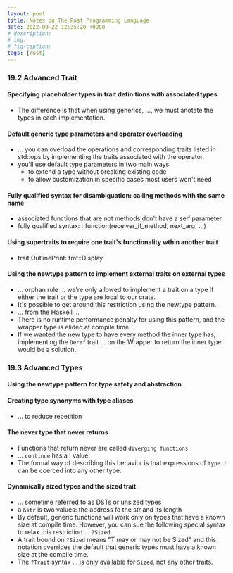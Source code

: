 ```yaml
---
layout: post
title: Notes on The Rust Programming Language 
date: 2022-09-22 12:35:20 +0900
# description: 
# img: 
# fig-caption: 
tags: [rust]
---
```



### 19.2 Advanced Trait

#### Specifying placeholder types in trait definitions with associated types

- The difference is that when using generics, ..., we must anotate the types in each implementation.

#### Default generic type parameters and operator overloading

- ... you can overload the operations and corresponding traits listed in std::ops by implementing the traits associated with the operator.
- you'll use default type parameters in two main ways:
    - to extend a type without breaking existing code
    - to allow customization in specific cases most users won't need

#### Fully qualified syntax for disambiguation: calling methods with the same name
- associated functions that are not methods don't have a self parameter.
- fully qualified syntax: <Type as Trait>::function(receiver_if_method, next_arg, ...)

#### Using supertraits to require one trait's functionality wthin another trait
- trait OutlinePrint: fmt::Display

#### Using the newtype pattern to implement external traits on external types
- ... orphan rule ... we're only allowed to implement a trait on a type if either the trait or the type are local to our crate.
- It's possible to get around this restriction using the newtype pattern.
- ... from the Haskell ...
- There is no runtime performance penalty for using this pattern, and the wrapper type is elided at compile time.
- If we wanted the new type to have every method the inner type has, implementing the ```Deref``` trait ... on the Wrapper to return the inner type would be a solution.

### 19.3 Advanced Types

#### Using the newtype pattern for type safety and abstraction

#### Creating type synonyms with type aliases
- ... to reduce repetition

#### The never type that never returns
- Functions that return never are called ```diverging functions```
- ... ```continue``` has a ! value
- The formal way of describing this behavior is that expressions of ```type !``` can be coerced into any other type.

#### Dynamically sized types and the sized trait
- ... sometime referred to as DSTs or unsized types
- a ```&str``` is two values: the address fo the str and its length
- By default, generic functions will work only on types that have a known size at compile time. However, you can sue the following special syntax to relax this restriction ... ```?Sized```
- A trait bound on ```?Sized``` means "T may or may not be Sized" and this notation overrides the default that generic types must have a known size at the compile time.
- The ```?Trait``` syntax ... is only available for ```Sized```, not any other traits.